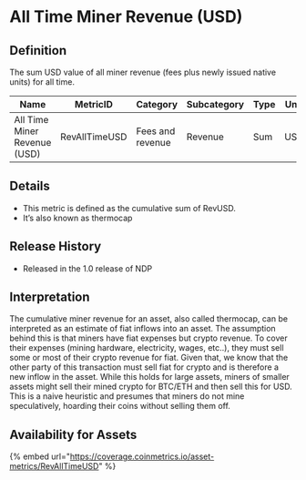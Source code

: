 # All Time Miner Revenue (USD)

## Definition

The sum USD value of all miner revenue (fees plus newly issued native units) for all time.

| Name                         | MetricID      | Category         | Subcategory | Type | Unit | Interval |
| ---------------------------- | ------------- | ---------------- | ----------- | ---- | ---- | -------- |
| All Time Miner Revenue (USD) | RevAllTimeUSD | Fees and revenue | Revenue     | Sum  | USD  | All time |

## Details

* This metric is defined as the cumulative sum of RevUSD.
* It’s also known as thermocap

## Release History

* Released in the 1.0 release of NDP

## Interpretation

The cumulative miner revenue for an asset, also called thermocap, can be interpreted as an estimate of fiat inflows into an asset. The assumption behind this is that miners have fiat expenses but crypto revenue. To cover their expenses (mining hardware, electricity, wages, etc..), they must sell some or most of their crypto revenue for fiat. Given that, we know that the other party of this transaction must sell fiat for crypto and is therefore a new inflow in the asset. While this holds for large assets, miners of smaller assets might sell their mined crypto for BTC/ETH and then sell this for USD. This is a naive heuristic and presumes that miners do not mine speculatively, hoarding their coins without selling them off.

## Availability for Assets

{% embed url="https://coverage.coinmetrics.io/asset-metrics/RevAllTimeUSD" %}
